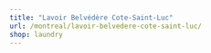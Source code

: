 ```yaml
---
title: "Lavoir Belvédère Cote-Saint-Luc"
url: /montreal/lavoir-belvedere-cote-saint-luc/
shop: laundry
---
```

